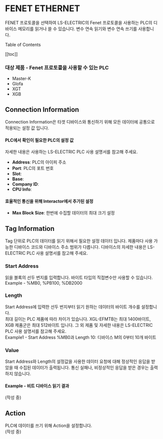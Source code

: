 # FENET ETHERNET
FENET 프로토콜을 선택하여 LS-ELECTRIC의 Fenet 프로토콜을 사용하는 PLC의 디바이스 메모리를 읽거나 쓸 수 있습니다.
변수 연속 읽기와 변수 연속 쓰기를 사용합니다.

<div class="toc-title">Table of Contents</div>

[[toc]]

### 대상 제품 -  Fenet 프로토콜을 사용할 수 있는 PLC 
* Master-K
* Glofa
* XGT
* XGB

## Connection Information
Connection Information은 타겟 디바이스와 통신하기 위해 모든 데이터에 공통으로 적용되는 설정 값 입니다.
#### PLC에서 확인이 필요한 PLC의 설정 값
자세한 내용은 사용하는 LS-ELECTRIC PLC 사용 설명서를 참고해 주세요.
* __Address__: PLC의 아이피 주소
* __Port__: PLC의 포트 번호
* __Slot__: 
* __Base__: 
* __Company ID__: 
* __CPU Info__: 
#### 효율적인 통신을 위해 Interactor에서 추가된 설정
* __Max Block Size__: 한번에 수집할 데이터의 최대 크기 설정

## Tag Information
Tag 단위로 PLC의 데이터를 읽기 위해서 필요한 설정 데이터 입니다. 제품마다 사용 가능한 디바이스 코드와 디바이스 주소 범위가 다릅니다. 디바이스의 자세한 내용은 LS-ELECTRIC PLC 사용 설명서를 참고해 주세요.  
### Start Address
읽을 블록의 선두 번지를 입력합니다. 바이트 타입의 직접변수만 사용할 수 있습니다.  
Example - %MB0, %PB100, %DB2000

### Length
Start Address에 입력한 선두 번지부터 읽기 원하는 데이터의 바이트 개수를 설정합니다.  
최대 길이는 PLC 제품에 따라 차이가 있습니다. XGL-EFMTB는 최대 1400바이트, XGB 제품군은 최대 512바이트 입니다. 그 외 제품 및 자세한 내용은 LS-ELECTRIC PLC 사용 설명서를 참고해 주세요.   
Example1 - Start Address %MB0과 Length 10: 디바이스 M의 0부터 10개 바이트 

### Value
Start Address와 Length의 설정값을 사용한 데이터 요청에 대해 정상적인 응답을 받았을 때 수집된 데이터가 출력됩니다. 통신 실패나, 비정상적인 응답을 받은 경우는 출력하지 않습니다. 

#### Example - 비트 디바이스 읽기 결과
(작성 중)

## Action 
PLC에 데이터를 쓰기 위해 Action을 설정합니다.  
(작성 중)
